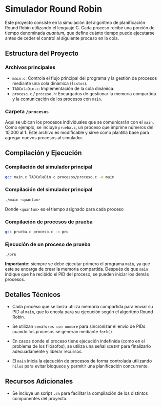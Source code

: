 # Simulador Round Robin

Este proyecto consiste en la simulación del algoritmo de planificación Round Robin utilizando el lenguaje C. Cada proceso recibe una porción de tiempo denominada *quantum*, que define cuánto tiempo puede ejecutarse antes de ceder el control al siguiente proceso en la cola.

## Estructura del Proyecto

### Archivos principales

- `main.c`: Controla el flujo principal del programa y la gestión de procesos mediante una cola dinámica (`listos`).
- `TADColaDin.c`: Implementación de la cola dinámica.
- `proceso.c` / `proceso.h`: Encargados de gestionar la memoria compartida y la comunicación de los procesos con `main`.

### Carpeta `/procesos`

Aquí se ubican los procesos individuales que se comunicarán con el `main`. Como ejemplo, se incluye `prueba.c`, un proceso que imprime números del 10,000 al 1. Este archivo es modificable y sirve como plantilla base para agregar nuevos procesos al simulador.

## Compilación y Ejecución

### Compilación del simulador principal

```bash
gcc main.c TADColaDin.c procesos/proceso.c -o main
```

### Compilación del simulador principal
```bash
./main <quantum>
```
   Donde `<quantum>` es el tiempo asignado para cada proceso

### Compilación de procesos de prueba
``` bash 
gcc prueba.c proceso.c -o pru
```
### Ejecución de un proceso de prueba

```bash 
./pru
```
**Importante:** siempre se debe ejecutar primero el programa `main`, ya que este se encarga de crear la memoria compartida. Después de que `main` indique que ha recibido el PID del proceso, se pueden iniciar los demás procesos.

## Detalles Técnicos
- Cada proceso que se lanza utiliza memoria compartida para enviar su PID al `main`, que lo encola para su ejecución según el algoritmo Round Robin.

- Se utilizan `semáforos con nombre` para sincronizar el envío de PIDs cuando los procesos se generan mediante `fork()`.

- En casos donde el proceso tiene ejecución indefinida (como en el problema de los filósofos), se utiliza una señal `SIGINT` para finalizarlo adecuadamente y liberar recursos.

- El `main` inicia la ejecución de procesos de forma controlada utilizando `hilos` para evitar bloqueos y permitir una planificación concurrente.

## Recursos Adicionales
- Se incluye un script `.sh` para facilitar la compilación de los distintos componentes del proyecto.